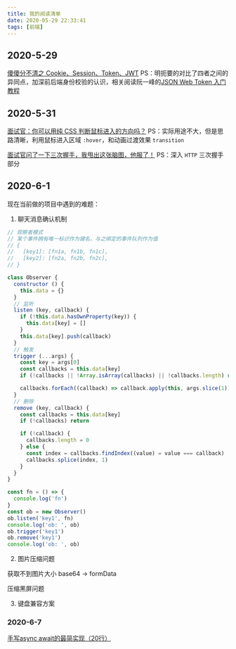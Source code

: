 ```yaml
---
title: 我的阅读清单
date: 2020-05-29 22:33:41
tags: [前端]
---
```


## 2020-5-29

[傻傻分不清之 Cookie、Session、Token、JWT](https://juejin.im/post/5e055d9ef265da33997a42cc)
PS：明扼要的对比了四者之间的异同点，加深前后端身份校验的认识，相关阅读阮一峰的[JSON Web Token 入门教程](http://www.ruanyifeng.com/blog/2018/07/json_web_token-tutorial.html)

## 2020-5-31

[面试官：你可以用纯 CSS 判断鼠标进入的方向吗？](https://mp.weixin.qq.com/s/nwH2mmxY0ugSSGM3OuEBoQ)
PS：实际用途不大，但是思路清晰，利用鼠标进入区域 `:hover`，和动画过渡效果 `transition`

[面试官问了一下三次握手，我甩出这张脑图，他服了！](https://mp.weixin.qq.com/s/xXHW_NZqF6qmi7JBB_mTEw)
PS：深入 `HTTP` 三次握手部分

## 2020-6-1

现在当前做的项目中遇到的难题：

1. 聊天消息确认机制

```js
// 观察者模式
// 某个事件拥有唯一标识作为键名，与之绑定的事件队列作为值
// {
//   [key1]: [fn1a, fn1b, fn1c],
//   [key2]: [fn2a, fn2b, fn2c],
// }

class Observer {
  constructor () {
    this.data = {}
  }
  // 监听
  listen (key, callback) {
    if (!this.data.hasOwnProperty(key)) {
      this.data[key] = []
    }
    this.data[key].push(callback)
  }
  // 触发
  trigger (...args) {
    const key = args[0]
    const callbacks = this.data[key]
    if (!callbacks || !Array.isArray(callbacks) || !callbacks.length) return

    callbacks.forEach((callback) => callback.apply(this, args.slice(1)))
  }
  // 删除
  remove (key, callback) {
    const callbacks = this.data[key]
    if (!callbacks) return

    if (!callback) {
      callbacks.length = 0
    } else {
      const index = callbacks.findIndex((value) = value === callback)
      callbacks.splice(index, 1)
    }
  }
}

const fn = () => {
  console.log('fn')
}
const ob = new Observer()
ob.listen('key1', fn)
console.log('ob: ', ob)
ob.trigger('key1')
ob.remove('key1')
console.log('ob: ', ob)
```

2. 图片压缩问题

获取不到图片大小
base64 -> formData

压缩黑屏问题


3. 键盘兼容方案

### 2020-6-7

[手写async await的最简实现（20行）](https://juejin.im/post/5e79e841f265da5726612b6e)